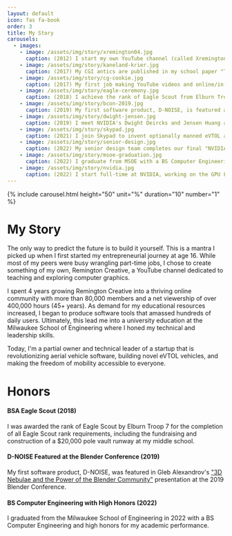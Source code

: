 ```yaml
---
layout: default
icon: fas fa-book
order: 3
title: My Story
carousels:
  - images:
    - image: /assets/img/story/xremington04.jpg
      caption: (2012) I start my own YouTube channel (called Xremington04 at the time)
    - image: /assets/img/story/kaneland-krier.jpg
      caption: (2017) My CGI antics are published in my school paper "The Kaneland Krier"
    - image: /assets/img/story/cg-cookie.jpg
      caption: (2017) My first job making YouTube videos and online/in-person courses with CG Cookie
    - image: /assets/img/story/eagle-ceremony.jpg
      caption: (2018) I achieve the rank of Eagle Scout from Elburn Troop 7
    - image: /assets/img/story/bcon-2019.jpg
      caption: (2019) My first software product, D-NOISE, is featured at the 2019 Blender Conference
    - image: /assets/img/story/dwight-jensen.jpg
      caption: (2019) I meet NVIDIA's Dwight Deircks and Jensen Huang at MSOE
    - image: /assets/img/story/skypad.jpg
      caption: (2021) I join Skypad to invent optionally manned eVTOL aircraft and virtual cockpit software
    - image: /assets/img/story/senior-design.jpg
      caption: (2022) My senior design team completes our final "NVIDIA GPU Firmware Debug" project
    - image: /assets/img/story/msoe-graduation.jpg
      caption: (2022) I graduate from MSOE with a BS Computer Engineering and high honors
    - image: /assets/img/story/nvidia.jpg
      caption: (2022) I start full-time at NVIDIA, working on the GPU Firmware team
---
```


{% include carousel.html height="50" unit="%" duration="10" number="1" %}

# My Story

The only way to predict the future is to build it yourself. This is a mantra I picked up when I first started my entrepreneurial journey at age 16. While most of my peers were busy wrangling part-time jobs, I chose to create something of my own, Remington Creative, a YouTube channel dedicated to teaching and exploring computer graphics.

I spent 4 years growing Remington Creative into a thriving online community with more than 80,000 members and a net viewership of over 400,000 hours (45+ years). As demand for my educational resources increased, I began to produce software tools that amassed hundreds of daily users. Ultimately, this lead me into a university education at the Milwaukee School of Engineering where I honed my technical and leadership skills.

Today, I'm a partial owner and technical leader of a startup that is revolutionizing aerial vehicle software, building novel eVTOL vehicles, and making the freedom of mobility accessible to everyone.

# Honors

#### BSA Eagle Scout (2018)
I was awarded the rank of Eagle Scout by Elburn Troop 7 for the completion of all Eagle Scout rank requirements, including the fundraising and construction of a $20,000 pole vault runway at my middle school.

#### D-NOISE Featured at the Blender Conference (2019)
My first software product, D-NOISE, was featured in Gleb Alexandrov's <a href="https://youtu.be/4w8_SBxCOxo?si=YxqXEzOE1L0qYHQo&t=1128" target="_blank">"3D Nebulae and the Power of the Blender Community"</a> presentation at the 2019 Blender Conference.

#### BS Computer Engineering with High Honors (2022)
I graduated from the Milwaukee School of Engineering in 2022 with a BS Computer Engineering and high honors for my academic performance.
